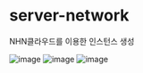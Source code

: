 # server-network

NHN클라우드를 이용한 인스턴스 생성

![image](https://github.com/user-attachments/assets/c75bfa0b-c250-4f9c-86af-91e0eee96633)
![image](https://github.com/user-attachments/assets/14409337-ae8d-4b64-af36-c02039a3a170)
![image](https://github.com/user-attachments/assets/15e5c5df-b8f3-4d12-afad-2a976f7336ab)
